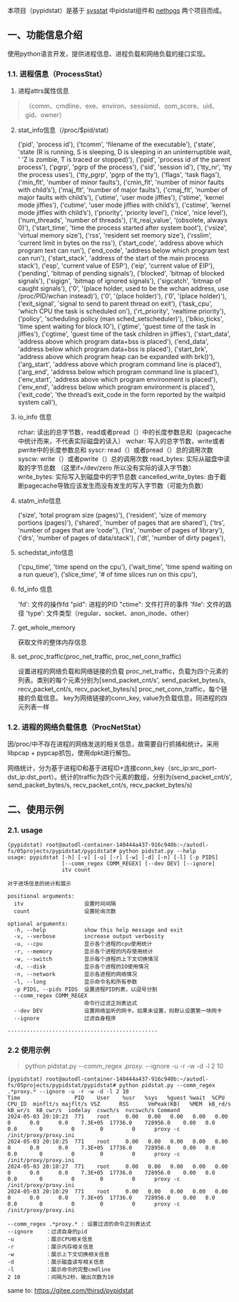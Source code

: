 
本项目（pypidstat）是基于 [sysstat](https://github.com/sysstat/sysstat) 中pidstat组件和 [nethogs](https://github.com/raboof/nethogs) 两个项目而成。

## 一、功能信息介绍
使用python语言开发，提供进程信息、进程负载和网络负载的接口实现。

### 1.1. 进程信息（ProcessStat）
1. 进程attrs属性信息 
> （comm、cmdline、exe、environ、sessionid、oom_score、uid、gid、owner）

2. stat_info信息（/proc/$pid/stat）

 
    ('pid', 'process id'),
    ('tcomm', 'filename of the executable'),
    ('state', 'state (R is running, S is sleeping, D is sleeping in an uninterruptible wait, '
              'Z is zombie, T is traced or stopped)'),
    ('ppid', 'process id of the parent process'),
    ('pgrp', 'pgrp of the process'),
    ('sid', 'session id'),
    ('tty_nr', 'tty the process uses'),
    ('tty_pgrp', 'pgrp of the tty'),
    ('flags', 'task flags'),
    ('min_flt', 'number of minor faults'),
    ('cmin_flt', 'number of minor faults with child’s'),
    ('maj_flt', 'number of major faults'),
    ('cmaj_flt', 'number of major faults with child’s'),
    ('utime', 'user mode jiffies'),
    ('stime', 'kernel mode jiffies'),
    ('cutime', 'user mode jiffies with child’s'),
    ('cstime', 'kernel mode jiffies with child’s'),
    ('priority', 'priority level'),
    ('nice', 'nice level'),
    ('num_threads', 'number of threads'),
    ('it_real_value', '(obsolete, always 0)'),
    ('start_time', 'time the process started after system boot'),
    ('vsize', 'virtual memory size'),
    ('rss', 'resident set memory size'),
    ('rsslim', 'current limit in bytes on the rss'),
    ('start_code', 'address above which program text can run'),
    ('end_code', 'address below which program text can run'),
    ('start_stack', 'address of the start of the main process stack'),
    ('esp', 'current value of ESP'),
    ('eip', 'current value of EIP'),
    ('pending', 'bitmap of pending signals'),
    ('blocked', 'bitmap of blocked signals'),
    ('sigign', 'bitmap of ignored signals'),
    ('sigcatch', 'bitmap of caught signals'),
    ('0', '(place holder, used to be the wchan address, use /proc/PID/wchan instead)'),
    ('0', '(place holder)'),
    ('0', '(place holder)'),
    ('exit_signal', 'signal to send to parent thread on exit'),
    ('task_cpu', 'which CPU the task is scheduled on'),
    ('rt_priority', 'realtime priority'),
    ('policy', 'scheduling policy (man sched_setscheduler)'),
    ('blkio_ticks', 'time spent waiting for block IO'),
    ('gtime', 'guest time of the task in jiffies'),
    ('cgtime', 'guest time of the task children in jiffies'),
    ('start_data', 'address above which program data+bss is placed'),
    ('end_data', 'address below which program data+bss is placed'),
    ('start_brk', 'address above which program heap can be expanded with brk()'),
    ('arg_start', 'address above which program command line is placed'),
    ('arg_end', 'address below which program command line is placed'),
    ('env_start', 'address above which program environment is placed'),
    ('env_end', 'address below which program environment is placed'),
    ('exit_code', 'the thread’s exit_code in the form reported by the waitpid system call'),

3. io_info 信息


    rchar:  读出的总字节数，read或者pread（）中的长度参数总和（pagecache中统计而来，不代表实际磁盘的读入）
    wchar: 写入的总字节数，write或者pwrite中的长度参数总和
    syscr:  read（）或者pread（）总的调用次数
    syscw: write（）或者pwrite（）总的调用次数
    read_bytes: 实际从磁盘中读取的字节总数   （这里if=/dev/zero 所以没有实际的读入字节数）
    write_bytes: 实际写入到磁盘中的字节总数
    cancelled_write_bytes: 由于截断pagecache导致应该发生而没有发生的写入字节数（可能为负数）

4. statm_info信息


    ('size', 'total program size (pages)'),
    ('resident', 'size of memory portions (pages)'),
    ('shared', 'number of pages that are shared'),
    ('trs', 'number of pages that are ‘code’'),
    ('lrs', 'number of pages of library'),
    ('drs', 'number of pages of data/stack'),
    ('dt', 'number of dirty pages'),

5. schedstat_info信息


    ('cpu_time', 'time spend on the cpu'),
    ('wait_time', 'time spend waiting on a run queue'),
    ('slice_time', '# of time slices run on this cpu'),

6. fd_info 信息


    'fd':  文件的操作fd
    "pid": 进程的PID
    "ctime": 文件打开的事件
    'file': 文件的路径
    'type': 文件类型（regular、socket、anon_inode、other）

7. get_whole_memory 
   

    获取文件的整体内存信息
   
8. set_proc_traffic(proc_net_traffic, proc_net_conn_traffic)


    设置进程的网络负载和网络链接的负载
    proc_net_traffic，负载为四个元素的列表。类别的每个元素分别为[send_packet_cnt/s', send_packet_bytes/s, recv_packet_cnt/s, recv_packet_bytes/s]
    proc_net_conn_traffic，每个链接的负载信息。
        key为网络链接的conn_key, value为负载信息，同进程的四元列表一样

### 1.2. 进程的网络负载信息（ProcNetStat）
因/proc/中不存在进程的网络发送的相关信息，故需要自行抓捕和统计。采用libpcap + pypcap抓包，使用dpkt进行解包。

网络统计，分为基于进程ID和基于进程ID+连接conn_key（src_ip:src_port-dst_ip:dst_port）。统计的traffic为四个元素的数组，分别为(send_packet_cnt/s', send_packet_bytes/s, recv_packet_cnt/s, recv_packet_bytes/s)

## 二、使用示例 

### 2.1. usage
```angular2html
(pypidstat) root@autodl-container-140444a437-916c940b:~/autodl-fs/05projects/pypidstat/pypidstat# python pidstat.py --help
usage: pypidstat [-h] [-v] [-u] [-r] [-w] [-d] [-n] [-l] [-p PIDS]
                 [--comm_regex COMM_REGEX] [--dev DEV] [--ignore]
                 itv count

对于进场信息的统计和展示

positional arguments:
  itv                   设置时间间隔
  count                 设置轮询次数

optional arguments:
  -h, --help            show this help message and exit
  -v, --verbose         increase output verbosity
  -u, --cpu             显示各个进程的cpu使用统计
  -r, --memory          显示各个进程的内存使用统计
  -w, --switch          显示每个进程的上下文切换情况
  -d, --disk            显示各个进程的IO使用情况
  -n, --network         显示各进程的网络情况
  -l, --long            显示命令名和所有参数
  -p PIDS, --pids PIDS  设置进程PID列表，以逗号分割
  --comm_regex COMM_REGEX
                        命令行过滤正则表达式
  --dev DEV             设置网络监听的网卡。如果未设置，则默认设置第一块网卡
  --ignore              过滤自身程序

-----------------------------------------------

```

### 2.2 使用示例
> python pidstat.py --comm_regex .*proxy.* --ignore -u -r -w -d -l 2 10
```angular2html
(pypidstat) root@autodl-container-140444a437-916c940b:~/autodl-fs/05projects/pypidstat/pypidstat# python pidstat.py --comm_regex .*proxy.* --ignore -u -r -w -d -l 2 10
Time                 PID    User    %usr   %sys   %guest %wait  %CPU   CPU_ID  minflt/s majflt/s VSZ      RSS      VmPeak(KB)   %MEM  kB_rd/s  kB_wr/s  kB_cwr/s  iodelay  cswch/s  nvcswch/s Command                                           
2024-05-03 20:10:23  771    root     0.00   0.00   0.00   0.00   0.00     0      0.0      0.0    7.3E+05  17736.0    728956.0    0.00   0.0      0.0       0         0        0         0      proxy -c /init/proxy/proxy.ini                    
2024-05-03 20:10:25  771    root     0.00   0.00   0.00   0.00   0.00     0      0.0      0.0    7.3E+05  17736.0    728956.0    0.00   0.0      0.0       0         0        0         0      proxy -c /init/proxy/proxy.ini                    
2024-05-03 20:10:27  771    root     0.00   0.00   0.00   0.00   0.00     0      0.0      0.0    7.3E+05  17736.0    728956.0    0.00   0.0      0.0       0         0        0         0      proxy -c /init/proxy/proxy.ini                    
2024-05-03 20:10:29  771    root     0.00   0.00   0.00   0.00   0.00     0      0.0      0.0    7.3E+05  17736.0    728956.0    0.00   0.0      0.0       0         0        0         0      proxy -c /init/proxy/proxy.ini
```


    --comm_regex .*proxy.* : 设置过滤的命令正则表达式
    --ignore    ：过滤自身的pid
    -u          ：展示CPU相关信息
    -r          ：展示内存相关信息
    -w          ：展示上下文切换相关信息
    -d          ：展示磁盘读写相关信息
    -l          ：展示命令的完整cmdline
    2 10        ：间隔为2秒，输出次数为10

same to: https://gitee.com/thirsd/pypidstat
